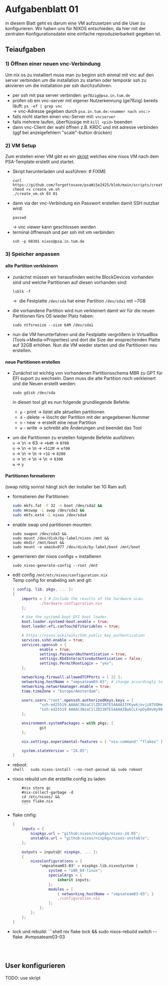 
# Aufgabenblatt 01
in diesem Blatt geht es darum eine VM aufzusetzen und die User zu konfigurieren.
Wir haben uns für NIXOS entschieden, da hier mit der zentralen Konfigurationsdatei eine einfache reproduzierbarkeit gegeben ist.


## Teiaufgaben
### 1) Öffnen einer neuen vnc-Verbindung 
Um nix os zu installiert muss man zu beginn sich einmal mit vnc auf den server verbinden um die installation zu starten oder temporär ssh zu akivieren um die installation per ssh durchzuführen.
- per ssh mit psa server verbinden: `ge78zig@psa.in.tum.de`  
- prüfen ob ein vnc-server mit eigener Nutzerkennung (ge78zig) bereits läuft: `ps -ef | grep vnc` <br>-> vnc-Adresse gegeben durch `psa.in.tum.de:<nummer nach vnc:>`  
- falls nicht starten einen vnc-Server mit: `vncserver`  
- falls mehrere laufen, überflüssige mit `kill <pid>` beenden  
- dann vnc-Client der wahl öffnen z.B. KRDC und mit adresse verbinden (ggf bei anzeigefehlern "scale"-button drücken)


### 2) VM Setup
Zum erstellen einer VM gibt es ein [skript](https://github.com/forgottosave/psaWiSe2425/blob/main/scripts/create_vm.sh) welches eine nixos VM nach dem PSA-Template erstellt und startet.
- Skript herunterladen und ausführen:  # FIXME
    ```shell  
    curl https://github.com/forgottosave/psaWiSe2425/blob/main/scripts/create_vm.sh 
    chmod +x create_vm.sh  
    ./create_vm.sh 03 01  
    ```
- dann via der vnc-Verbindung ein Passwort erstellen damit SSH nutzbar wird: 
    ```shell
    passwd
    ```
    -> vnc viewer kann geschlossen werden
- terminal öffnenssh und per ssh mit vm verbinden: 
    ```shell 
    ssh -p 60301 nixos@psa.in.tum.de
    ```


### 3) Speicher anpassen
#### alte Partition verkleinern  
- zunächst müssen wir herausfinden welche BlockDevices vorhanden sind und welche Partitionen auf diesen vorhanden sind:  
    ```shell  
    lsblk -f  
    ``` 
    ->  die Festplatte `/dev/sda` hat einer Partition `/dev/sda1` mit ~7GB

- die vorhandene Partition wird nun verkleinert damit wir für die neuen Partitionen fürs OS wieder Platz haben:  
    ```shell  
    sudo ntfsresize --size 64M /dev/sda1  
    ```

- nun die VM herunterfahren und die Festplatte vergrößern in VirtualBox (Tools->Media->Properties) und dort die Size der ensprechenden Platte auf 32GB erhöhen. Nun die VM wieder starten und die Partitionen neu erstellen.

#### neue Partitionen erstellen  
- Zunächst ist wichtig von vorhandenen Partitionsschema MBR zu GPT für EFI suport zu wechseln. Dann muss die alte Partition noch verkleinert und die Neuen erstellt werden:  
    ```shell  
    sudo gdisk /dev/sda  
    ```  
    in diesen tool git es nun folgende grundliegende Befehle:  
    - `p` - print -> listet alle aktuellen partitionen  
    - `d` - delete -> löscht der Partition mit der angegebenen Nummer  
    - `n` - new -> erstellt eine neue Partition  
    - `w` - write -> schreibt alle Änderungen und beendet das Tool

- um die Partitionen zu erstellen folgende Befehle ausführen:  
    `n` -> \\n -> 63 -> `+64M` -> `0700` <br>
    `n` -> \\n -> \\n -> `+512M` -> `ef00` <br>
    `n` -> \\n -> \\n -> `+1G` -> `8200` <br>
    `n` -> \\n -> \\n -> \\n -> `8300` <br> 
    `w` -> `y`  
   

#### Partitionen formatieren  
(swap nötig sonnst hängt sich der installer bei 1G Ram auf)

- formatieren der Partitionen:  
    ```bash  
    sudo mkfs.fat -F 32 -n boot /dev/sda2 &&  
    sudo mkswap -L swap /dev/sda3 &&  
    sudo mkfs.ext4 -L nixos /dev/sda4  
    ```

- enable swap und partitionen mounten:  
    ```shell  
    sudo swapon /dev/sda3 &&  
    sudo mount /dev/disk/by-label/nixos /mnt &&  
    sudo mkdir /mnt/boot &&
    sudo mount -o umask=077 /dev/disk/by-label/boot /mnt/boot  
    ```

- generrieren der nixos configs + installieren  
    ```shell  
    sudo nixos-generate-config --root /mnt  
    ```

- edit config `/mnt/etc/nixos/configuration.nix`  
    Temp config for enabeling ssh and git:
    ```nix
    { config, lib, pkgs, ... }:
    {
		imports = [ # Include the results of the hardware scan.
				./hardware-configuration.nix
		];

		# Use the systemd-boot EFI boot loader.
		boot.loader.systemd-boot.enable = true;
		boot.loader.efi.canTouchEfiVariables = true;

		# https://nixos.wiki/wiki/SSH_public_key_authentication
		services.sshd.enable = true;
		services.openssh = {
				enable = true;
				settings.PasswordAuthentication = true;
				settings.KbdInteractiveAuthentication = false;
				settings.PermitRootLogin = "yes";
		};

		networking.firewall.allowedTCPPorts = [ 22 ];
		networking.hostName = "vmpsateam03-03"; # change accordingly to vm number
		networking.networkmanager.enable = true;
		time.timeZone = "Europe/Amsterdam";

		users.users."root".openssh.authorizedKeys.keys = [
				"ssh-ed25519 AAAAC3NzaC1lZDI1NTE5AAAAIIFKywkjovjz87VQHeNVSGUlc/5Nl4eH4Hj1SrYHIeqM"
				"ssh-ed25519 AAAAC3NzaC1lZDI1NTE5AAAAIBwkCLE+pDy8HvHy98MwsNH/sxPYmBRXuREOd2jTMXPV timon.ensel@tum.de"
		];

		environment.systemPackages = with pkgs; [
				git
		];

		nix.settings.experimental-features = [ "nix-command" "flakes" ];

		system.stateVersion = "24.05";
    }
    ```


- reboot:  
		```shell  
		sudo nixos-install --no-root-passwd &&
		sudo reboot  
		```

- nixos rebuild um die erstellte config zu laden:  
    ```shell  
		#nix store gc
		#nix-collect-garbage -d
		cd /etc/nixos/ &&
		nano flake.nix
		```

- flake cinfig:
	```nix
	{
		inputs = {
			nixpkgs.url = "github:nixos/nixpkgs/nixos-24.05";
			unstable.url = "github:nixos/nixpkgs/nixos-unstable";
		};

		outputs = inputs@{ nixpkgs, ... }:
		{
			nixosConfigurations = {
				"vmpsateam03-03" = nixpkgs.lib.nixosSystem {
					system = "x86_64-linux";
					specialArgs = {
						inherit inputs;
					};
					modules = [
						{ networking.hostName = "vmpsateam03-03"; }
						./configuration.nix
					];
				};
			};
		};
	}
	```

- lock und rebuild:
		```shell
		nix flake lock &&
    sudo nixos-rebuild switch --flake .#vmpsateam03-03 
    ```



## User konfigurieren

TODO: use skript


